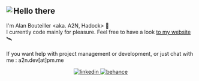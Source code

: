 <div>
<div>
<img align="left" src="https://github.com/bouteillerAlan/bouteillerAlan/blob/master/grevious.png" />
</div>
<div>
<h2>Hello there</h2>

I'm Alan Bouteiller <aka. A2N, Hadock> 👋  <br/>
I currently code mainly for pleasure. Feel free to have a look [to my website](https://a2n.dev/) 🛰️ <br/><br/>
If you want help with project management or development, or just chat with me : a2n.dev[at]pm.me
</div>
</div>

<p align="center">
  <a href="https://www.linkedin.com/in/alan-bouteiller/">
    <img src="https://github.com/bouteillerAlan/bouteillerAlan/blob/master/linkedin.png" alt="linkedin" title="linkedin">
  </a>
  <a href="https://www.behance.net/alanbouteiller">
    <img src="https://github.com/bouteillerAlan/bouteillerAlan/blob/master/behance.png" alt="behance" title="behance">
  </a>
</p>
